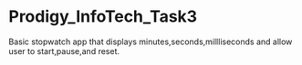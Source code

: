 # Prodigy_InfoTech_Task3
Basic stopwatch app that displays minutes,seconds,millliseconds and allow user to start,pause,and reset.
